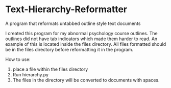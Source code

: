 # Text-Hierarchy-Reformatter
A program that reformats untabbed outline style text documents

I created this program for my abnormal psychology course outlines. The outlines did not have tab indicators which made them harder to read. An example of this is located inside the files directory. All files formatted should be in the files directory before reformatting it in the program.

How to use:
1. place a file within the files directory
2. Run hierarchy.py
3. The files in the directory will be converted to documents with spaces.
